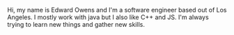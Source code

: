 Hi, my name is Edward Owens and I'm a software engineer based out of Los Angeles. I mostly work with java but I also like C++ and JS. I'm always trying to learn new things and gather new skills.